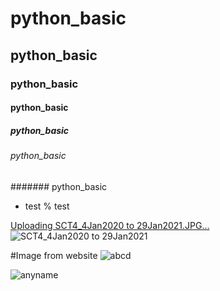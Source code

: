 # python_basic
## python_basic
### python_basic
#### python_basic
##### python_basic
###### python_basic
####### python_basic
* test
% test



[Uploading SCT4_4Jan2020 to 29Jan2021.JPG…]()
![SCT4_4Jan2020 to 29Jan2021](https://user-images.githubusercontent.com/77041346/103737793-e2938080-502d-11eb-9496-a06d10f54d36.JPG)


#Image from website
![abcd](https://images.unsplash.com/photo-1609810074355-29137827b2c4?ixid=MXwxMjA3fDB8MHxlZGl0b3JpYWwtZmVlZHwxOXx8fGVufDB8fHw%3D&ixlib=rb-1.2.1&auto=format&fit=crop&w=500&q=60)

![anyname](https://upload.wikimedia.org/wikipedia/commons/6/69/Spiral_mathmap.gif)
